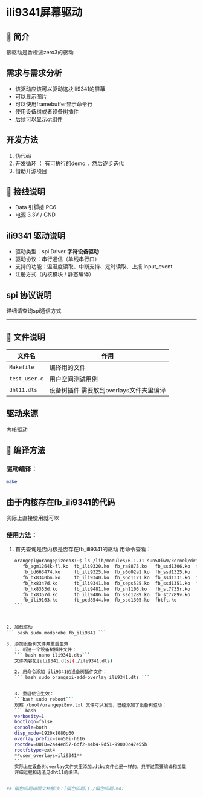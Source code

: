 # ili9341屏幕驱动

## 📌 简介

该驱动是香橙派zero3的驱动

## 需求与需求分析

- 该驱动应该可以驱动这块ili9341的屏幕
- 可以显示图片
- 可以使用framebuffer显示命令行
- 使用设备树或者设备树插件
- 后续可以显示qt组件

## 开发方法
1. 伪代码
2. 开发循环 ： 有可执行的demo ，然后逐步迭代
3. 借助开源项目

## 📎 接线说明


- Data 引脚接 PC6
- 电源 3.3V / GND


## ili9341 驱动说明
- 驱动类型：spi Driver  **字符设备驱动**
- 驱动协议：串行通信（单线串行口）
- 支持的功能：温湿度读取、中断支持、定时读取、上报 input_event 
- 注册方式（内核模块 / 静态编译）


## spi 协议说明
   详细请查询spi通信方式

---

## 📂 文件说明

| 文件名             | 作用                      |
|--------------------|---------------------------|
| `Makefile`         | 编译用的文件               |
| `test_user.c`      | 用户空间测试用例   |
| `dht11.dts`        | 设备树插件 需要放到overlays文件夹里编译    |   

## 驱动来源
 内核驱动


## 🧪 编译方法

### 驱动编译：

```bash
make
```

## 由于内核存在fb_ili9341的代码
   实际上直接使用就可以
### 使用方法：
   1. 首先查询是否内核是否存在fb_ili9341的驱动
   用命令查看：

   ``` bash 
      orangepi@orangepizero3:~$ ls /lib/modules/6.1.31-sun50iw9/kernel/drivers/staging/fbtft/
         fb_agm1264k-fl.ko  fb_ili9320.ko  fb_ra8875.ko   fb_ssd1306.ko  fb_tinylcd.ko
         fb_bd663474.ko     fb_ili9325.ko  fb_s6d02a1.ko  fb_ssd1325.ko  fb_tls8204.ko
         fb_hx8340bn.ko     fb_ili9340.ko  fb_s6d1121.ko  fb_ssd1331.ko  fb_uc1611.ko
         fb_hx8347d.ko      fb_ili9341.ko  fb_seps525.ko  fb_ssd1351.ko  fb_uc1701.ko
         fb_hx8353d.ko      fb_ili9481.ko  fb_sh1106.ko   fb_st7735r.ko  fb_upd161704.ko
         fb_hx8357d.ko      fb_ili9486.ko  fb_ssd1289.ko  fb_st7789v.ko
         fb_ili9163.ko      fb_pcd8544.ko  fb_ssd1305.ko  fbtft.ko
      ```



2. 加载驱动
   ``` bash sudo modprobe fb_ili9341 ```

3. 添加设备树文件并重启生效
      1. 新建一个设备树插件文件：
      ``` bash nano ili9341.dts```
      文件内容见[ili9341.dts](./ili9341.dts) 
      
      2. 用命令添加 ili9341的设备树插件文件：
      ``` bash sudo orangepi-add-overlay ili9341.dts ```


      3. 重启使它生效：
      ```bash sudo reboot```
      观察 /boot/orangepiEnv.txt 文件可以发现，已经添加了设备树驱动：
      ``` bash
      verbosity=1
      bootlogo=false
      console=both
      disp_mode=1920x1080p60
      overlay_prefix=sun50i-h616
      rootdev=UUID=2a44ed57-6df2-44b4-9d51-99000c47e55b
      rootfstype=ext4
      **user_overlays=ili9341**
      ```
      实际上在设备树overlay文件夹里添加.dtbo文件也是一样的，只不过需要编译和加载
      详细过程和语法见dht11的编译。


## 偏色问题请照文档解决：[偏色问题](./偏色问题.md)
